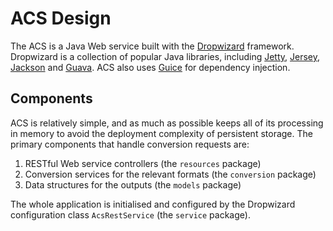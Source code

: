 # ACS Design

The ACS is a Java Web service built with the [Dropwizard][dw] framework. Dropwizard is a collection
of popular Java libraries, including [Jetty][jetty], [Jersey][jersey], [Jackson][jackson] and [Guava][guava]. ACS also uses [Guice][guice] for dependency injection.

## Components

ACS is relatively simple, and as much as possible keeps all of its processing in memory to avoid the
deployment complexity of persistent storage. The primary components that handle conversion requests
are:

1. RESTful Web service controllers (the `resources` package)
2. Conversion services for the relevant formats (the `conversion` package)
3. Data structures for the outputs (the `models` package)

The whole application is initialised and configured by the Dropwizard configuration class
`AcsRestService` (the `service` package).

[dw]: http://dropwizard.io/
[jetty]: http://www.eclipse.org/jetty/
[jersey]: https://jersey.java.net/
[jackson]: http://wiki.fasterxml.com/JacksonHome
[guava]: https://github.com/google/guava
[guice]: https://github.com/google/guice
